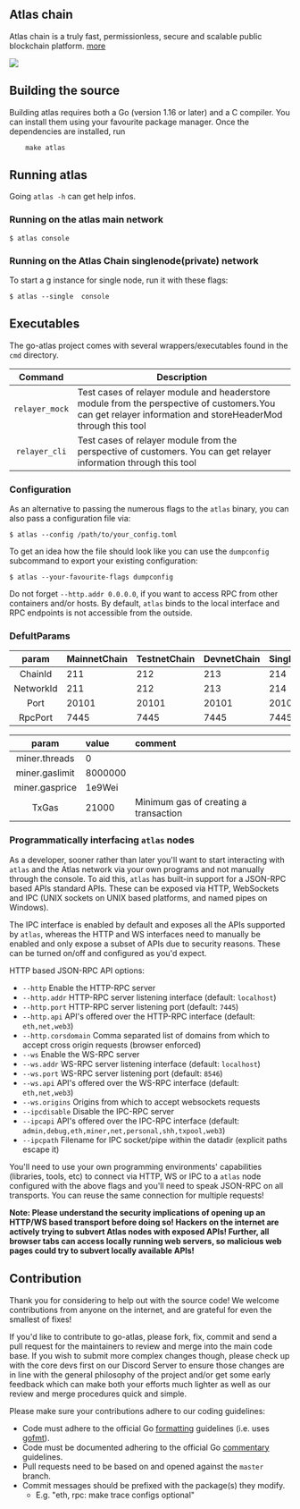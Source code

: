 ## Atlas chain 

Atlas chain is a truly fast, permissionless, secure and scalable public blockchain platform. [more](https://docs.maplabs.io/)

<a href="https://github.com/mapprotocol/atlas/blob/main/COPYING"><img src="https://img.shields.io/badge/license-GPL%20%20Atlas-lightgrey.svg"></a>

## Building the source


Building atlas requires both a Go (version 1.16 or later) and a C compiler.
You can install them using your favourite package manager.
Once the dependencies are installed, run

```
    make atlas
```

## Running atlas

Going `atlas -h` can get help infos.

### Running on the atlas main network

```
$ atlas console
```


### Running on the Atlas Chain singlenode(private) network

To start a g
instance for single node,  run it with these flags:

```
$ atlas --single  console
```

## Executables

The go-atlas project comes with several wrappers/executables found in the `cmd`
directory.

|    Command    | Description                                                                                                                                                                                                                                                                                                                                                                                                                                                                                                                                          |
| :-----------: | ---------------------------------------------------------------------------------------------------------------------------------------------------------------------------------------------------------------------------------------------------------------------------------------------------------------------------------------------------------------------------------------------------------------------------------------------------------------------------------------------------------------------------------------------------- |
|   `relayer_mock`    | Test cases of relayer module and headerstore module from the perspective of customers.You can get relayer information and storeHeaderMod through this tool    |
|  `relayer_cli`   | Test cases of relayer module  from the perspective of customers. You can get relayer information through this tool                 



### Configuration

As an alternative to passing the numerous flags to the `atlas` binary, you can also pass a configuration file via:

```shell
$ atlas --config /path/to/your_config.toml
```

To get an idea how the file should look like you can use the `dumpconfig` subcommand to
export your existing configuration:

```shell
$ atlas --your-favourite-flags dumpconfig
```


Do not forget `--http.addr 0.0.0.0`, if you want to access RPC from other containers and/or hosts. By default, `atlas` binds to the local interface and RPC endpoints is not accessible from the outside.

### DefultParams
| param    | MainnetChain| TestnetChain      | DevnetChain       | SingleNetChain   |
| :-----------: | :--------------| :---------------- | :----------------| :---------------|
| ChainId       |     211      |     212      |     213      |     214    |
| NetworkId     |     211      |     212      |     213      |     214      |
| Port          |     20101      |     20101      |     20101      |20101|
| RpcPort       |     7445      |     7445      |     7445      |     7445   |

| param      | value| comment
| :-----------:  | :--------------  | :--------------   | 
| miner.threads  |     0            |                   |   
| miner.gaslimit |     8000000      |                   |   
| miner.gasprice |    1e9Wei        |                   | 
| TxGas       |    21000         |Minimum gas of creating a transaction |

### Programmatically interfacing `atlas` nodes

As a developer, sooner rather than later you'll want to start interacting with `atlas` and the Atlas network via your own programs and not manually through the console. To aid this, `atlas` has built-in support for a JSON-RPC based APIs standard APIs.
These can be exposed via HTTP, WebSockets and IPC (UNIX sockets on UNIX based
platforms, and named pipes on Windows).

The IPC interface is enabled by default and exposes all the APIs supported by `atlas`,
whereas the HTTP and WS interfaces need to manually be enabled and only expose a subset of APIs due to security reasons. These can be turned on/off and configured as you'd expect.

HTTP based JSON-RPC API options:
  * `--http` Enable the HTTP-RPC server
  * `--http.addr` HTTP-RPC server listening interface (default: `localhost`)
  * `--http.port` HTTP-RPC server listening port (default: `7445`)
  * `--http.api` API's offered over the HTTP-RPC interface (default: `eth,net,web3`)
  * `--http.corsdomain` Comma separated list of domains from which to accept cross origin requests (browser enforced)
  * `--ws` Enable the WS-RPC server
  * `--ws.addr` WS-RPC server listening interface (default: `localhost`)
  * `--ws.port` WS-RPC server listening port (default: `8546`)
  * `--ws.api` API's offered over the WS-RPC interface (default: `eth,net,web3`)
  * `--ws.origins` Origins from which to accept websockets requests
  * `--ipcdisable` Disable the IPC-RPC server
  * `--ipcapi` API's offered over the IPC-RPC interface (default: `admin,debug,eth,miner,net,personal,shh,txpool,web3`)
  * `--ipcpath` Filename for IPC socket/pipe within the datadir (explicit paths escape it)

You'll need to use your own programming environments' capabilities (libraries, tools, etc) to
connect via HTTP, WS or IPC to a `atlas` node configured with the above flags and you'll
need to speak JSON-RPC on all transports. You can reuse the same connection for multiple requests!

**Note: Please understand the security implications of opening up an HTTP/WS based transport before doing so! Hackers on the internet are actively trying to subvert Atlas nodes with exposed APIs! Further, all browser tabs can access locally running web servers, so malicious web pages could try to subvert locally available APIs!**

## Contribution

Thank you for considering to help out with the source code! We welcome contributions
from anyone on the internet, and are grateful for even the smallest of fixes!

If you'd like to contribute to go-atlas, please fork, fix, commit and send a pull request
for the maintainers to review and merge into the main code base. If you wish to submit more complex changes though, please check up with the core devs first on our Discord Server to ensure those changes are in line with the general philosophy of the project and/or get
some early feedback which can make both your efforts much lighter as well as our review and merge procedures quick and simple.

Please make sure your contributions adhere to our coding guidelines:

 * Code must adhere to the official Go [formatting](https://golang.org/doc/effective_go.html#formatting)
   guidelines (i.e. uses [gofmt](https://golang.org/cmd/gofmt/)).
 * Code must be documented adhering to the official Go [commentary](https://golang.org/doc/effective_go.html#commentary)
   guidelines.
 * Pull requests need to be based on and opened against the `master` branch.
 * Commit messages should be prefixed with the package(s) they modify.
   * E.g. "eth, rpc: make trace configs optional"





